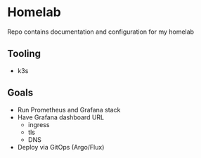 # Homelab

Repo contains documentation and configuration for my homelab

## Tooling

* k3s

## Goals

* Run Prometheus and Grafana stack
* Have Grafana dashboard URL
  * ingress
  * tls
  * DNS
* Deploy via GitOps (Argo/Flux)
